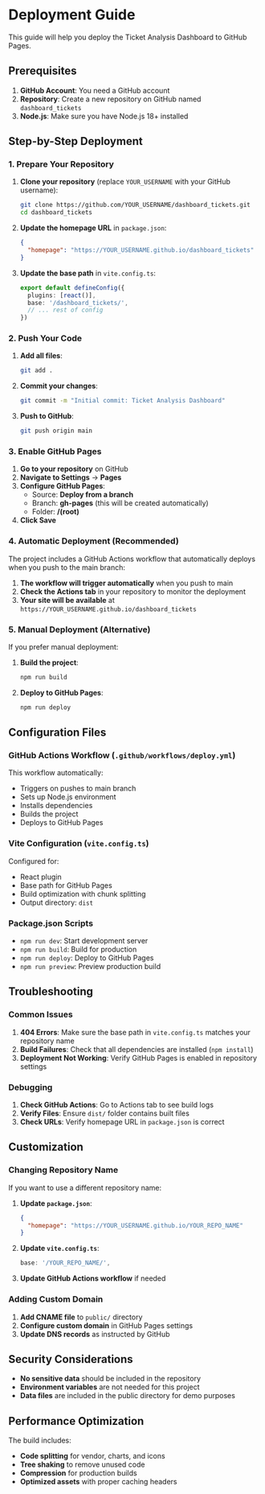 # Deployment Guide

This guide will help you deploy the Ticket Analysis Dashboard to GitHub Pages.

## Prerequisites

1. **GitHub Account**: You need a GitHub account
2. **Repository**: Create a new repository on GitHub named `dashboard_tickets`
3. **Node.js**: Make sure you have Node.js 18+ installed

## Step-by-Step Deployment

### 1. Prepare Your Repository

1. **Clone your repository** (replace `YOUR_USERNAME` with your GitHub username):
   ```bash
   git clone https://github.com/YOUR_USERNAME/dashboard_tickets.git
   cd dashboard_tickets
   ```

2. **Update the homepage URL** in `package.json`:
   ```json
   {
     "homepage": "https://YOUR_USERNAME.github.io/dashboard_tickets"
   }
   ```

3. **Update the base path** in `vite.config.ts`:
   ```typescript
   export default defineConfig({
     plugins: [react()],
     base: '/dashboard_tickets/',
     // ... rest of config
   })
   ```

### 2. Push Your Code

1. **Add all files**:
   ```bash
   git add .
   ```

2. **Commit your changes**:
   ```bash
   git commit -m "Initial commit: Ticket Analysis Dashboard"
   ```

3. **Push to GitHub**:
   ```bash
   git push origin main
   ```

### 3. Enable GitHub Pages

1. **Go to your repository** on GitHub
2. **Navigate to Settings** → **Pages**
3. **Configure GitHub Pages**:
   - Source: **Deploy from a branch**
   - Branch: **gh-pages** (this will be created automatically)
   - Folder: **/(root)**
4. **Click Save**

### 4. Automatic Deployment (Recommended)

The project includes a GitHub Actions workflow that automatically deploys when you push to the main branch:

1. **The workflow will trigger automatically** when you push to main
2. **Check the Actions tab** in your repository to monitor the deployment
3. **Your site will be available** at `https://YOUR_USERNAME.github.io/dashboard_tickets`

### 5. Manual Deployment (Alternative)

If you prefer manual deployment:

1. **Build the project**:
   ```bash
   npm run build
   ```

2. **Deploy to GitHub Pages**:
   ```bash
   npm run deploy
   ```

## Configuration Files

### GitHub Actions Workflow (`.github/workflows/deploy.yml`)

This workflow automatically:
- Triggers on pushes to main branch
- Sets up Node.js environment
- Installs dependencies
- Builds the project
- Deploys to GitHub Pages

### Vite Configuration (`vite.config.ts`)

Configured for:
- React plugin
- Base path for GitHub Pages
- Build optimization with chunk splitting
- Output directory: `dist`

### Package.json Scripts

- `npm run dev`: Start development server
- `npm run build`: Build for production
- `npm run deploy`: Deploy to GitHub Pages
- `npm run preview`: Preview production build

## Troubleshooting

### Common Issues

1. **404 Errors**: Make sure the base path in `vite.config.ts` matches your repository name
2. **Build Failures**: Check that all dependencies are installed (`npm install`)
3. **Deployment Not Working**: Verify GitHub Pages is enabled in repository settings

### Debugging

1. **Check GitHub Actions**: Go to Actions tab to see build logs
2. **Verify Files**: Ensure `dist/` folder contains built files
3. **Check URLs**: Verify homepage URL in `package.json` is correct

## Customization

### Changing Repository Name

If you want to use a different repository name:

1. **Update `package.json`**:
   ```json
   {
     "homepage": "https://YOUR_USERNAME.github.io/YOUR_REPO_NAME"
   }
   ```

2. **Update `vite.config.ts`**:
   ```typescript
   base: '/YOUR_REPO_NAME/',
   ```

3. **Update GitHub Actions workflow** if needed

### Adding Custom Domain

1. **Add CNAME file** to `public/` directory
2. **Configure custom domain** in GitHub Pages settings
3. **Update DNS records** as instructed by GitHub

## Security Considerations

- **No sensitive data** should be included in the repository
- **Environment variables** are not needed for this project
- **Data files** are included in the public directory for demo purposes

## Performance Optimization

The build includes:
- **Code splitting** for vendor, charts, and icons
- **Tree shaking** to remove unused code
- **Compression** for production builds
- **Optimized assets** with proper caching headers 